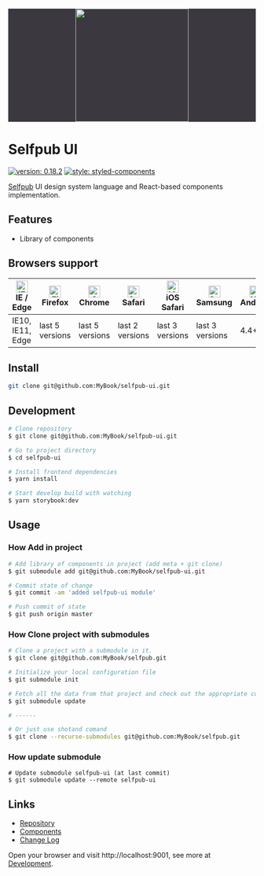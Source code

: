 <p align="center" style="background: #3B393F;">
  <a href="https://selfpub.ru">
    <img width="230" src="https://selfpub.ru/static/i/logo_black.svg">
  </a>
</p>

# Selfpub UI
[![version: 0.18.2](https://img.shields.io/badge/version-0.18.2-green.svg)](https://github.com/MyBook/selfpub-ui/releases/tag/v0.18.2)
[![style: styled-components](https://img.shields.io/badge/style-%F0%9F%92%85%20styled--components-orange.svg?colorB=daa357&colorA=db748e)](https://github.com/styled-components/styled-components)



[Selfpub](selfpub.ru) UI design system language and React-based components implementation.

## Features

- Library of components

## Browsers support

| [<img src="https://raw.githubusercontent.com/alrra/browser-logos/master/src/edge/edge_48x48.png" alt="IE / Edge" width="24px" height="24px" />](http://godban.github.io/browsers-support-badges/)</br>IE / Edge | [<img src="https://raw.githubusercontent.com/alrra/browser-logos/master/src/firefox/firefox_48x48.png" alt="Firefox" width="24px" height="24px" />](http://godban.github.io/browsers-support-badges/)</br>Firefox | [<img src="https://raw.githubusercontent.com/alrra/browser-logos/master/src/chrome/chrome_48x48.png" alt="Chrome" width="24px" height="24px" />](http://godban.github.io/browsers-support-badges/)</br>Chrome | [<img src="https://raw.githubusercontent.com/alrra/browser-logos/master/src/safari/safari_48x48.png" alt="Safari" width="24px" height="24px" />](http://godban.github.io/browsers-support-badges/)</br>Safari | [<img src="https://raw.githubusercontent.com/alrra/browser-logos/master/src/safari-ios/safari-ios_48x48.png" alt="iOS Safari" width="24px" height="24px" />](http://godban.github.io/browsers-support-badges/)</br>iOS Safari | [<img src="https://raw.githubusercontent.com/alrra/browser-logos/master/src/samsung-internet/samsung-internet_48x48.png" alt="Samsung" width="24px" height="24px" />](http://godban.github.io/browsers-support-badges/)</br>Samsung | [<img src="https://raw.githubusercontent.com/alrra/browser-logos/master/src/archive/android/android_48x48.png" alt="Yandex" width="24px" height="24px" />](http://godban.github.io/browsers-support-badges/)</br>Android |
| --------- | --------- | --------- | --------- | --------- | --------- | --------- |
| IE10, IE11, Edge| last 5 versions| last 5 versions| last 2 versions| last 3 versions| last 3 versions| 4.4+

## Install

```bash
git clone git@github.com:MyBook/selfpub-ui.git
```

## Development

```bash
# Clone repository
$ git clone git@github.com:MyBook/selfpub-ui.git

# Go to project directory
$ cd selfpub-ui

# Install frontend dependencies
$ yarn install

# Start develop build with watching
$ yarn storybook:dev
```

## Usage

### How Add in project

```bash
# Add library of components in project (add meta + git clone)
$ git submodule add git@github.com:MyBook/selfpub-ui.git

# Commit state of change
$ git commit -am 'added selfpub-ui module'

# Push commit of state
$ git push origin master
```

### How Clone project with submodules

```bash
# Clone a project with a submodule in it.
$ git clone git@github.com:MyBook/selfpub.git

# Initialize your local configuration file
$ git submodule init

# Fetch all the data from that project and check out the appropriate commit listed in your superproject
$ git submodule update

# ------

# Or just use shotand comand
$ git clone --recurse-submodules git@github.com:MyBook/selfpub.git
```

### How update submodule

```shell
# Update submodule selfpub-ui (at last commit)
$ git submodule update --remote selfpub-ui
```

## Links

- [Repository](https://github.com/MyBook/selfpub-ui)
- [Components](https://github.com/MyBook/selfpub-ui/tree/master/components)
- [Change Log](CHANGELOG.md)

Open your browser and visit http://localhost:9001, see more at [Development](https://github.com/MyBook/selfpub-ui/wiki/Development).
